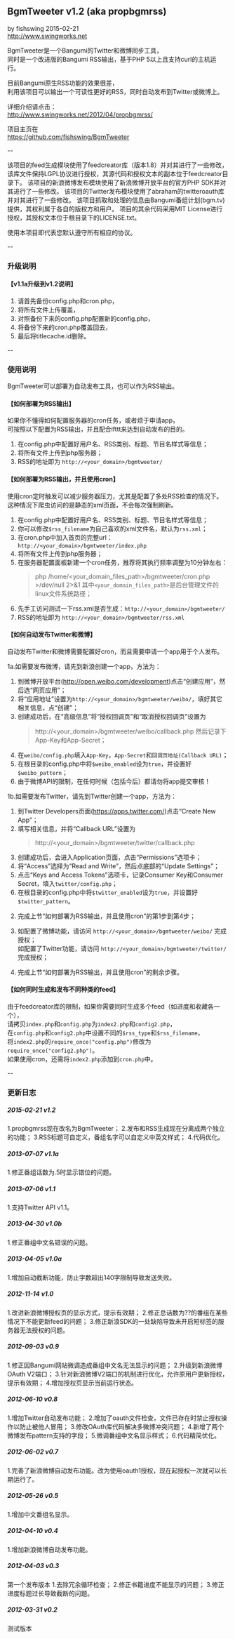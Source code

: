 ## BgmTweeter v1.2 (aka propbgmrss)
by fishswing 2015-02-21  
http://www.swingworks.net

BgmTweeter是一个Bangumi的Twitter和微博同步工具，  
同时是一个改进版的Bangumi RSS输出，基于PHP 5以上且支持curl的主机运行。

目前Bangumi原生RSS功能的效果很差，  
利用该项目可以输出一个可读性更好的RSS，同时自动发布到Twitter或微博上。

详细介绍请点击：  
http://www.swingworks.net/2012/04/propbgmrss/

项目主页在  
https://github.com/fishswing/BgmTweeter

--

该项目的feed生成模块使用了feedcreator库（版本1.8）并对其进行了一些修改，
该库文件保持LGPL协议进行授权，其源代码和授权文本的副本位于feedcreator目录下。
该项目的新浪微博发布模块使用了新浪微博开放平台的官方PHP SDK并对其进行了一些修改。
该项目的Twitter发布模块使用了abraham的twitteroauth库并对其进行了一些修改。
该项目抓取和处理的信息由Bangumi番组计划(bgm.tv)提供，其权利属于各自的版权方和用户。
项目的其余代码采用MIT License进行授权，其授权文本位于根目录下的LICENSE.txt。

使用本项目即代表您默认遵守所有相应的协议。

--

### 升级说明 ###

#### 【v1.1a升级到v1.2说明】 ####
1) 请首先备份config.php和cron.php，  
2) 将所有文件上传覆盖，  
3) 对照备份下来的config.php配置新的config.php，  
4) 将备份下来的cron.php覆盖回去，  
5) 最后将titlecache.id删除。

--

### 使用说明 ###

BgmTweeter可以部署为自动发布工具，也可以作为RSS输出。

#### 【如何部署为RSS输出】 ####

如果你不懂得如何配置服务器的cron任务，或者烦于申请app，  
可按照以下配置为RSS输出，并且配合ifttt来达到自动发布的目的。

1. 在config.php中配置好用户名、RSS类别、标题、节目名样式等信息；
2. 将所有文件上传到php服务器；
3. RSS的地址即为 `http://<your_domain>/bgmtweeter/`


#### 【如何部署为RSS输出，并且使用cron】 ####

使用cron定时触发可以减少服务器压力，尤其是配置了多处RSS检查的情况下。  
这种情况下爬虫访问的是静态的xml页面，不会每次强制刷新。

1. 在config.php中配置好用户名、RSS类别、标题、节目名样式等信息；
2. 你可以修改`$rss_filename`为自己喜欢的xml文件名，默认为`rss.xml`；
3. 在cron.php中加入首页的完整url：`http://<your_domain>/bgmtweeter/index.php`
4. 将所有文件上传到php服务器；
5. 在服务器配置面板新建一个cron任务，推荐将其执行频率调整为10分钟左右：  
   > php /home/<your_domain_files_path>/bgmtweeter/cron.php >/dev/null 2>&1
   其中`<your_domain_files_path>`是后台管理文件的linux文件系统路径；
6. 先手工访问测试一下rss.xml是否生成：`http://<your_domain>/bgmtweeter/`
7. RSS的地址即为 `http://<your_domain>/bgmtweeter/rss.xml`


#### 【如何自动发布Twitter和微博】 ####

自动发布Twitter和微博需要配置好cron，而且需要申请一个app用于个人发布。

1a.如需要发布微博，请先到新浪创建一个app，方法为：  
1) 到微博开放平台(http://open.weibo.com/development)点击“创建应用”，然后选“网页应用”；  
2) 将“应用地址”设置为`http://<your_domain>/bgmtweeter/weibo/`，填好其它相关信息，点“创建”；  
3) 创建成功后，在“高级信息”将“授权回调页”和“取消授权回调页”设置为  
   > http://<your_domain>/bgmtweeter/weibo/callback.php
   然后记录下App-Key和App-Secret；  
4) 在`weibo/config.php`填入`App-Key`，`App-Secret`和`回调页地址(Callback URL)`；  
5) 在根目录的config.php中将`$weibo_enabled`设为`true`，并设置好`$weibo_pattern`；  
6) 由于微博API的限制，在任何时候（包括今后）都请勿将app提交审核！  

1b.如需要发布Twitter，请先到Twitter创建一个app，方法为：  
1) 到Twitter Developers页面(https://apps.twitter.com/)点击“Create New App”；  
2) 填写相关信息，并将“Callback URL”设置为  
   > http://<your_domain>/bgmtweeter/twitter/callback.php  
3) 创建成功后，会进入Application页面，点击“Permissions”选项卡；  
4) 将“Access”选择为“Read and Write”，然后点底部的“Update Settings”；  
5) 点击“Keys and Access Tokens”选项卡，记录Consumer Key和Consumer Secret，填入`twitter/config.php`；  
6) 在根目录的config.php中将`$twitter_enabled`设为`true`，并设置好`$twitter_pattern`。

2. 完成上节“如何部署为RSS输出，并且使用cron”的第1步到第4步；

3. 如配置了微博功能，请访问 `http://<your_domain>/bgmtweeter/weibo/` 完成授权；  
   如配置了Twitter功能，请访问 `http://<your_domain>/bgmtweeter/twitter/` 完成授权；

4. 完成上节“如何部署为RSS输出，并且使用cron”的剩余步骤。


#### 【如何同时生成和发布不同种类的feed】 ####

由于feedcreator库的限制，如果你需要同时生成多个feed（如进度和收藏各一个），  
请拷贝`index.php`和`config.php`为`index2.php`和`config2.php`，  
在`config.php`和`config2.php`中设置不同的`$rss_type`和`$rss_filename`，  
将`index2.php`的`require_once("config.php")`修改为`require_once("config2.php")`。  
如果使用cron，还需将`index2.php`添加到`cron.php`中。

--

### 更新日志 ###

##### 2015-02-21 v1.2 #####
1.propbgmrss现在改名为BgmTweeter；
2.发布和RSS生成现在分离成两个独立的功能；
3.RSS标题可自定义，番组名字可以自定义中英文样式；
4.代码优化。

##### 2013-07-07 v1.1a #####
1.修正番组话数为.5时显示错位的问题。

##### 2013-07-06 v1.1 #####
1.支持Twitter API v1.1。

##### 2013-04-30 v1.0b #####
1.修正番组中文名错误的问题。

##### 2013-04-05 v1.0a #####
1.增加自动截断功能，防止字数超出140字限制导致发送失败。

##### 2012-11-14 v1.0 #####
1.改进新浪微博授权页的显示方式，提示有效期；
2.修正总话数为??的番组在某些情况下不能更新feed的问题；
3.修正新浪SDK的一处缺陷导致未开启短标签的服务器无法授权的问题。

##### 2012-09-03 v0.9 #####
1.修正因Bangumi网站微调造成番组中文名无法显示的问题；
2.升级到新浪微博OAuth V2端口；
3.针对新浪微博V2端口的机制进行优化，允许原用户更新授权，提示有效期；
4.增加授权页显示当前运行状态。

##### 2012-06-10 v0.8 #####
1.增加Twitter自动发布功能；
2.增加了oauth文件检查，文件已存在时禁止授权操作以防止被他人冒用；
3.修改OAuth库代码解决多微博冲突问题；
4.新增了两个微博发布pattern支持的字段；
5.微调番组中文名显示样式；
6.代码精简优化。

##### 2012-06-02 v0.7 #####
1.完善了新浪微博自动发布功能。改为使用oauth1授权，现在起授权一次就可以长期运行了。

##### 2012-05-26 v0.5 #####
1.增加中文番组名显示。

##### 2012-04-10 v0.4 #####
1.增加新浪微博自动发布功能。

##### 2012-04-03 v0.3 #####
第一个发布版本
1.去除冗余循环检查；
2.修正书籍进度不能显示的问题；
3.修正进度标题过长导致截断的问题。

##### 2012-03-31 v0.2 #####
测试版本
